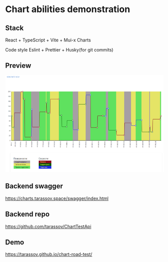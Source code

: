 # Chart abilities demonstration

## Stack
React + TypeScript + Vite + Mui-x Charts

Code style
Eslint + Prettier + Husky(for git commits)

## Preview
 ![img.png](img.png)

## Backend swagger
https://charts.tarassov.space/swagger/index.html

## Backend repo
https://github.com/tarassov/ChartTestApi

## Demo 
https://tarassov.github.io/chart-road-test/